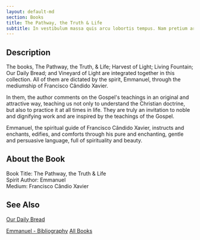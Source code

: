 ```yaml
---
layout: default-md
section: Books
title: The Pathway, the Truth & Life
subtitle: In vestibulum massa quis arcu lobortis tempus. Nam pretium arcu in odio vulputate luctus.
---
```


## Description
The books, The Pathway, the Truth, & Life;  Harvest of Light;  Living Fountain;  Our Daily Bread; and Vineyard of Light  are integrated together in this collection.  All of them are dictated by the spirit, Emmanuel, through the mediumship of Francisco Cândido Xavier.

In them, the author comments on the Gospel's teachings in an original and attractive way, teaching us not only to understand the Christian doctrine, but also to practice it at all times in life.  They are truly an invitation to noble and dignifying work and are inspired by the teachings of the Gospel.

Emmanuel, the spiritual guide of Francisco Cândido Xavier, instructs and enchants, edifies, and comforts through his pure and enchanting, gentle and persuasive language, full of spirituality and beauty.


## About the Book
Book Title: The Pathway, the Truth & Life  
Spirit Author: Emmanuel  
Medium: Francisco Cândio Xavier  


## See Also
[Our Daily Bread](our-daily-bread)


<a href="/books/emmanuel" class="button">Emmanuel - Bibliography</a>
<a href="/books" class="button">All Books</a>
